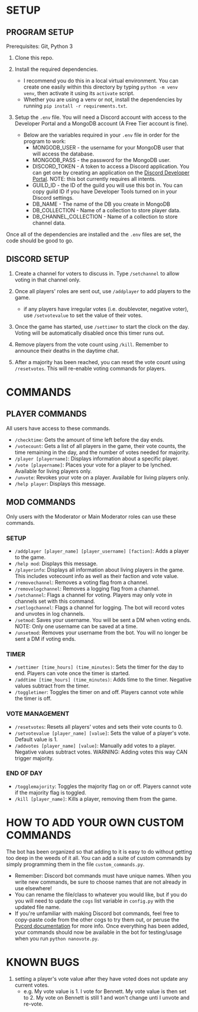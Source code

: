 # SETUP

## PROGRAM SETUP
Prerequisites: Git, Python 3

1. Clone this repo.

2. Install the required dependencies.
    - I recommend you do this in a local virtual environment. You can create one easily within this directory by typing `python -m venv venv`, then activate it using its `activate` script. 
    - Whether you are using a venv or not, install the dependencies by running `pip install -r requirements.txt`.

3. Setup the `.env` file. You will need a Discord account with access to the Developer Portal and a MongoDB account (A Free Tier account is fine).
    - Below are the variables required in your `.env` file in order for the program to work:
        - MONGODB_USER - the username for your MongoDB user that will access the database.
        - MONGODB_PASS - the password for the MongoDB user.
        - DISCORD_TOKEN - A token to access a Discord application. You can get one by creating an application on the [Discord Developer Portal](https://discord.com/developers/applications). NOTE: this bot currently requires all intents.
        - GUILD_ID - the ID of the guild you will use this bot in. You can copy guild ID if you have Developer Tools turned on in your Discord settings.
        - DB_NAME - The name of the DB you create in MongoDB
        - DB_COLLECTION - Name of a collection to store player data.
        - DB_CHANNEL_COLLECTION - Name of a collection to store channel data.

Once all of the dependencies are installed and the `.env` files are set, the code should be good to go.

## DISCORD SETUP

1. Create a channel for voters to discuss in. Type `/setchannel` to allow voting in that channel only.

2. Once all players' roles are sent out, use `/addplayer` to add players to the game.
    - if any players have irregular votes (i.e. doublevoter, negative voter), use `/setvotevalue` to set the value of their votes.

3. Once the game has started, use `/settimer` to start the clock on the day. Voting will be automatically disabled once this timer runs out.

4. Remove players from the vote count using `/kill`. Remember to announce their deaths in the daytime chat.

5. After a majority has been reached, you can reset the vote count using `/resetvotes`. This will re-enable voting commands for players.

# COMMANDS

## PLAYER COMMANDS
All users have access to these commands.

- `/checktime`: Gets the amount of time left before the day ends.
- `/votecount`: Gets a list of all players in the game, their vote counts, the time remaining in the day, and the number of votes needed for majority.
- `/player [playername]`: Displays information about a specific player.
- `/vote [playername]`: Places your vote for a player to be lynched. Available for living players only.
- `/unvote`: Revokes your vote on a player. Available for living players only.
- `/help player`: Displays this message.

## MOD COMMANDS
Only users with the Moderator or Main Moderator roles can use these commands.
### SETUP
- `/addplayer [player_name] [player_username] [faction]`: Adds a player to the game. 
- `/help mod`: Displays this message.
- `/playerinfo`: Displays all information about living players in the game. This includes votecount info as well as their faction and vote value.
- `/removechannel`: Removes a voting flag from a channel.
- `/removelogchannel`: Removes a logging flag from a channel.
- `/setchannel`: Flags a channel for voting. Players may only vote in channels set with this command.
- `/setlogchannel`: Flags a channel for logging. The bot will record votes and unvotes in log channels.
- `/setmod`: Saves your username. You will be sent a DM when voting ends. NOTE: Only one username can be saved at a time. 
- `/unsetmod`: Removes your username from the bot. You will no longer be sent a DM if voting ends.
### TIMER
- `/settimer [time_hours] (time_minutes)`: Sets the timer for the day to end. Players can vote once the timer is started.
- `/addtime [time_hours] (time_minutes)`: Adds time to the timer. Negative values subtract from the timer.
- `/toggletimer`: Toggles the timer on and off. Players cannot vote while the timer is off.
### VOTE MANAGEMENT
- `/resetvotes`: Resets all players' votes and sets their vote counts to 0.
- `/setvotevalue [player_name] [value]`: Sets the value of a player's vote. Default value is 1.
- `/addvotes [player_name] [value]`: Manually add votes to a player. Negative values subtract votes. WARNING: Adding votes this way CAN trigger majority.
### END OF DAY
- `/togglemajority`: Toggles the majority flag on or off. Players cannot vote if the majority flag is toggled. 
- `/kill [player_name]`: Kills a player, removing them from the game.

# HOW TO ADD YOUR OWN CUSTOM COMMANDS

The bot has been organized so that adding to it is easy to do without getting too deep in the weeds of it all. You can add a suite of custom commands by simply programming them in the file `custom_commands.py`. 
- Remember: Discord bot commands must have unique names. When you write new commands, be sure to choose names that are not already in use elsewhere!
- You can rename the file/class to whatever you would like, but if you do you will need to update the `cogs` list variable in `config.py` with the updated file name.
- If you're unfamiliar with making Discord bot commands, feel free to copy-paste code from the other cogs to try them out, or peruse the [Pycord documentation](https://docs.pycord.dev/en/stable/) for more info.
Once everything has been added, your commands should now be available in the bot for testing/usage when you run `python nanovote.py`.

# KNOWN BUGS
1. setting a player's vote value after they have voted does not update any current votes.
    - e.g. My vote value is 1. I vote for Bennett. My vote value is then set to 2. My vote on Bennett is still 1 and won't change unti I unvote and re-vote.

